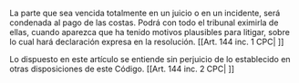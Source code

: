 La parte que sea vencida totalmente en un juicio o en un incidente, será condenada al pago de las costas. Podrá con todo el tribunal eximirla de ellas, cuando aparezca que ha tenido motivos plausibles para litigar, sobre lo cual hará declaración expresa en la resolución. [[Art. 144 inc. 1 CPC| ]]

Lo dispuesto en este artículo se entiende sin perjuicio de lo establecido en otras disposiciones de este Código. [[Art. 144 inc. 2 CPC| ]]